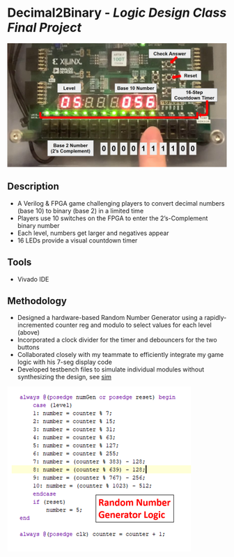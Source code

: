 # Decimal2Binary - *Logic Design Class Final Project*
![Image of the Decimal2Binary game running on FPGA](https://github.com/ibyteibit/Decimal2Binary/blob/main/pics/LabeledFPGA.png)

## Description
- A Verilog & FPGA game challenging players to convert decimal numbers (base 10) to binary (base 2) in a limited time
- Players use 10 switches on the FPGA to enter the 2’s-Complement binary number
- Each level, numbers get larger and negatives appear
- 16 LEDs provide a visual countdown timer
## Tools
- Vivado IDE
## Methodology
- Designed a hardware-based Random Number Generator using a rapidly-incremented counter reg and modulo to select values for each level (above)
- Incorporated a clock divider for the timer and debouncers for the two buttons
- Collaborated closely with my teammate to efficiently integrate my game logic with his 7-seg display code
- Developed testbench files to simulate individual modules without synthesizing the design, see [sim](https://github.com/ibyteibit/Decimal2Binary/tree/main/sim)

![Image of Verilog level logic](https://github.com/ibyteibit/Decimal2Binary/blob/main/pics/Verilog.png)
